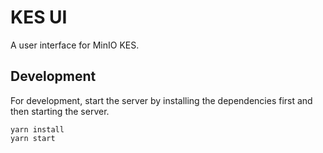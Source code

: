 # KES UI

A user interface for MinIO KES.

## Development

For development, start the server by installing the dependencies first and then starting the server.

```shell
yarn install
yarn start
```
